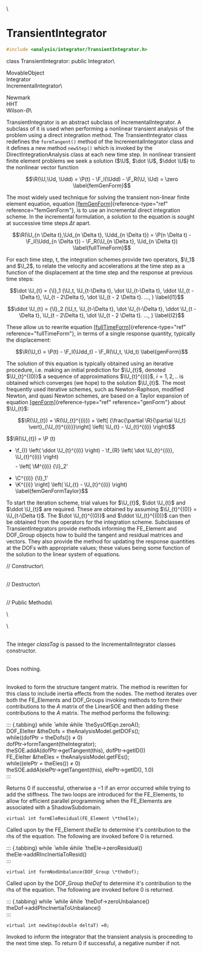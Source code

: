 \
# TransientIntegrator 

```cpp
#include <analysis/integrator/TransientIntegrator.h>
```

class TransientIntegrator: public Integrator\

MovableObject\
Integrator\
IncrementalIntegrator\

Newmark\
HHT\
Wilson-$\Theta$\

TransientIntegrator is an abstract subclass of IncrementalIntegrator. A
subclass of it is used when performing a nonlinear transient analysis of
the problem using a direct integration method. The TransientIntegrator
class redefines the `formTangent()` method of the IncrementalIntegrator
class and it defines a new method `newStep()` which is invoked by the
DirectIntegrationAnalysis class at each new time step.
In nonlinear transient finite element problems we seek a solution ($\U$,
$\dot \U$, $\ddot \U$) to the nonlinear vector function

$$\R(\U,\Ud, \Udd) = \P(t) - \F_I(\Udd) - \F_R(\U, \Ud) = \zero
\label{femGenForm}$$

The most widely used technique for solving the transient non-linear
finite element equation,
equation [\[femGenForm\]](#femGenForm){reference-type="ref"
reference="femGenForm"}, is to use an incremental direct integration
scheme. In the incremental formulation, a solution to the equation is
sought at successive time steps $\Delta
t$ apart.

$$\R(\U_{n \Delta t},\Ud_{n \Delta t}, \Udd_{n \Delta t}) = \P(n \Delta t) -
\F_I(\Udd_{n \Delta t}) - \F_R(\U_{n \Delta t}, \Ud_{n \Delta t})
\label{fullTimeForm}$$

For each time step, t, the integration schemes provide two operators,
$\I_1$ and $\I_2$, to relate the velocity and accelerations at the time
step as a function of the displacement at the time step and the response
at previous time steps:

$$\dot \U_{t} = {\I}_1 (\U_t, \U_{t-\Delta t}, \dot \U_{t-\Delta t},
\ddot \U_{t - \Delta t}, \U_{t - 2\Delta t}, \dot \U_{t - 2 \Delta t}. ..., )
\label{I1}$$

$$\ddot \U_{t} = {\I}_2 (\U_t, \U_{t-\Delta t}, \dot \U_{t-\Delta t},
\ddot \U_{t - \Delta t}, \U_{t - 2\Delta t}, \dot \U_{t - 2 \Delta t}. ..., )
\label{I2}$$

These allow us to rewrite
equation [\[fullTimeForm\]](#fullTimeForm){reference-type="ref"
reference="fullTimeForm"}, in terms of a single response quantity,
typically the displacement:

$$\R(\U_t) = \P(t) - \F_I(\Udd_t) - \F_R(\U_t, \Ud_t)
\label{genForm}$$

The solution of this equation is typically obtained using an iterative
procedure, i.e. making an initial prediction for $\U_{t}$, denoted
$\U_{t}^{(0)}$ a sequence of approximations $\U_{t}^{(i)}$, $i=1,2, ..$
is obtained which converges (we hope) to the solution $\U_{t}$. The most
frequently used iterative schemes, such as Newton-Raphson, modified
Newton, and quasi Newton schemes, are based on a Taylor expansion of
equation [\[genForm\]](#genForm){reference-type="ref"
reference="genForm"} about $\U_{t}$:

$$\R(\U_{t}) = 
\R(\U_{t}^{(i)}) +
\left[ {\frac{\partial \R}{\partial \U_t} \vert}_{\U_{t}^{(i)}}\right]
\left( \U_{t} - \U_{t}^{(i)} \right)$$

$$\R(\U_{t}) = 
 \P (t) 
 - \f_{I} \left( \ddot \U_{t}^{(i)} \right) -
\f_{R} \left( \dot \U_{t}^{(i)}, \U_{t}^{(i)} \right)$$ $$- \left[
   \M^{(i)} {\I}_2'
+  \C^{(i)} {\I}_1'
+ \K^{(i)}  \right]
 \left( \U_{t} - \U_{t}^{(i)} \right)
\label{femGenFormTaylor}$$

To start the iteration scheme, trial values for $\U_{t}$, $\dot
\U_{t}$ and $\ddot \U_{t}$ are required. These are obtained by assuming
$\U_{t}^{(0)} = \U_{t-\Delta t}$. The $\dot \U_{t}^{(0)}$ and
$\ddot \U_{t}^{(0)}$ can then be obtained from the operators for the
integration scheme.
Subclasses of TransientIntegrators provide methods informing the
FE_Element and DOF_Group objects how to build the tangent and residual
matrices and vectors. They also provide the method for updating the
response quantities at the DOFs with appropriate values; these values
being some function of the solution to the linear system of equations.

// Constructor\

\
// Destructor\

\
// Public Methods\

\

\

\
The integer *classTag* is passed to the IncrementalIntegrator classes
constructor.

\
Does nothing.

\
Invoked to form the structure tangent matrix. The method is rewritten
for this class to include inertia effects from the nodes. The method
iterates over both the FE_Elements and DOF_Groups invoking methods to
form their contributions to the $A$ matrix of the LinearSOE and then
adding these contributions to the $A$ matrix. The method performs the
following:

::: {.tabbing}
while ̄ while w̄hile ̄ theSysOfEqn.zeroA();\
DOF_EleIter &theDofs = theAnalysisModel.getDOFs();\
while((dofPtr = theDofs()) $\neq$ 0)\
dofPtr-$>$formTangent(theIntegrator);\
theSOE.addA(dofPtr-$>$getTangent(this), dofPtr-$>$getID())\
FE_EleIter &theEles = theAnalysisModel.getFEs();\
while((elePtr = theEles()) $\neq$ 0)\
theSOE.addA(elePtr-$>$getTangent(this), elePtr-$>$getID(), $1.0$)\
:::

Returns $0$ if successful, otherwise a $-1$ if an error occurred while
trying to add the stiffness. The two loops are introduced for the
FE_Elements, to allow for efficient parallel programming when the
FE_Elements are associated with a ShadowSubdomain.

```{.cpp}
virtual int formEleResidual(FE_Element \*theEle);
```

Called upon by the FE_Element *theEle* to determine it's contribution to
the rhs of the equation. The following are invoked before $0$ is
returned.

::: {.tabbing}
while ̄ while w̄hile ̄ theEle-$>$zeroResidual()\
theEle-$>$addRIncInertiaToResid()\
:::


```{.cpp}
virtual int formNodUnbalance(DOF_Group \*theDof);
```

Called upon by the DOF_Group *theDof* to determine it's contribution to
the rhs of the equation. The following are invoked before $0$ is
returned.

::: {.tabbing}
while ̄ while w̄hile ̄ theDof-$>$zeroUnbalance()\
theDof-$>$addPIncInertiaToUnbalance()\
:::


```{.cpp}
virtual int newStep(double deltaT) =0;
```

Invoked to inform the integrator that the transient analysis is
proceeding to the next time step. To return $0$ if successful, a
negative number if not.
